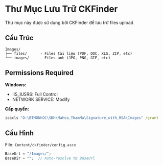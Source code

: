 # Thư Mục Lưu Trữ CKFinder

Thư mục này được sử dụng bởi CKFinder để lưu trữ files upload.

## Cấu Trúc

```
Images/
├── files/      - Files tài liệu (PDF, DOC, XLS, ZIP, etc)
└── images/     - Files ảnh (JPG, PNG, GIF, etc)
```

## Permissions Required

**Windows:**

- IIS_IUSRS: Full Control
- NETWORK SERVICE: Modify

**Cấp quyền:**

```cmd
icacls "D:\BTMONHOC\SĐH\MaHoa_ThamMa\Signature_with_RSA\Images" /grant "IIS_IUSRS:(OI)(CI)F" /T
```

## Cấu Hình

File: `Content/ckfinder/config.ascx`

```csharp
BaseUrl = "/Images/";
BaseDir = "";  // Auto-resolve từ BaseUrl
```
